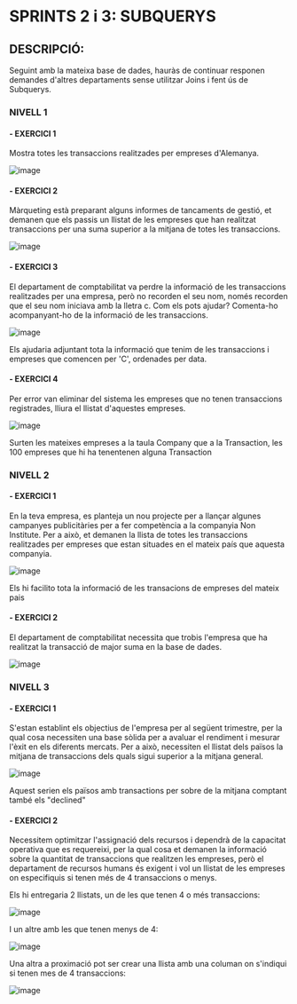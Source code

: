 # SPRINTS 2 i 3: SUBQUERYS

## DESCRIPCIÓ:
Seguint amb la mateixa base de dades, hauràs de continuar responen demandes d'altres departaments sense utilitzar Joins i fent ús de Subquerys.

### NIVELL 1

#### - EXERCICI 1
Mostra totes les transaccions realitzades per empreses d'Alemanya.

![image](https://github.com/user-attachments/assets/9ecbaa1e-31f1-4a5f-af73-87b66405e406)


#### - EXERCICI 2
Màrqueting està preparant alguns informes de tancaments de gestió, et demanen que els passis un llistat de les empreses que han realitzat transaccions per una suma superior a la mitjana de totes les transaccions.

![image](https://github.com/user-attachments/assets/197180ae-2943-4b7e-be75-48a1cd4c3647)


#### - EXERCICI 3
El departament de comptabilitat va perdre la informació de les transaccions realitzades per una empresa, però no recorden el seu nom, només recorden que el seu nom iniciava amb la lletra c. Com els pots ajudar? Comenta-ho acompanyant-ho de la informació de les transaccions.

![image](https://github.com/user-attachments/assets/22364f22-4d5c-4f93-95b7-1a2e9b8b4b53)


Els ajudaria adjuntant tota la informació que tenim de les transaccions i empreses que comencen per 'C', ordenades per data.


#### - EXERCICI 4
Per error van eliminar del sistema les empreses que no tenen transaccions registrades, lliura el llistat d'aquestes empreses.

![image](https://github.com/user-attachments/assets/701ea499-aa3d-45d4-91f5-53a1fe9dd748)


Surten les mateixes empreses a la taula Company que a la Transaction, les 100 empreses que hi ha tenentenen alguna Transaction


### NIVELL 2

#### - EXERCICI 1
En la teva empresa, es planteja un nou projecte per a llançar algunes campanyes publicitàries per a fer competència a la companyia Non Institute. Per a això, 
et demanen la llista de totes les transaccions realitzades per empreses que estan situades en el mateix país que aquesta companyia.

![image](https://github.com/user-attachments/assets/f574c311-d5c3-4fa1-bcc2-7c6c9ffbb1d1)

Els hi facilito tota la informació de les transacions de empreses del mateix pais

#### - EXERCICI 2
El departament de comptabilitat necessita que trobis l'empresa que ha realitzat la transacció de major suma en la base de dades.

![image](https://github.com/user-attachments/assets/23fc53ef-1640-4be8-a138-6885c754f7f7)



### NIVELL 3


#### - EXERCICI 1
S'estan establint els objectius de l'empresa per al següent trimestre, per la qual cosa necessiten una base sòlida per a avaluar el rendiment i mesurar l'èxit 
en els diferents mercats. Per a això, necessiten el llistat dels països la mitjana de transaccions dels quals sigui superior a la mitjana general.


![image](https://github.com/user-attachments/assets/24c28671-11b1-4c1f-9422-db884308f145)

Aquest serien els països amb transactions per sobre de la mitjana comptant també els "declined"

#### - EXERCICI 2
Necessitem optimitzar l'assignació dels recursos i dependrà de la capacitat operativa que es requereixi, per la qual cosa et demanen la informació sobre la quantitat de transaccions que realitzen les empreses, però el departament de recursos humans és exigent i vol un llistat de les empreses on especifiquis si tenen més de 4 transaccions o menys.

Els hi entregaria 2 llistats, un de les que tenen 4 o més transaccions:

![image](https://github.com/user-attachments/assets/3860209e-7033-4be0-bdc7-90251ede7a7b)


I un altre amb les que tenen menys de 4:

![image](https://github.com/user-attachments/assets/d3361e67-2dee-4779-a6fa-20882dc52da0)



Una altra a proximació pot ser crear una llista amb una columan on s'indiqui si tenen mes de 4 transaccions:

![image](https://github.com/user-attachments/assets/2ad24da5-9a21-490e-9669-9004bc9fa339)

